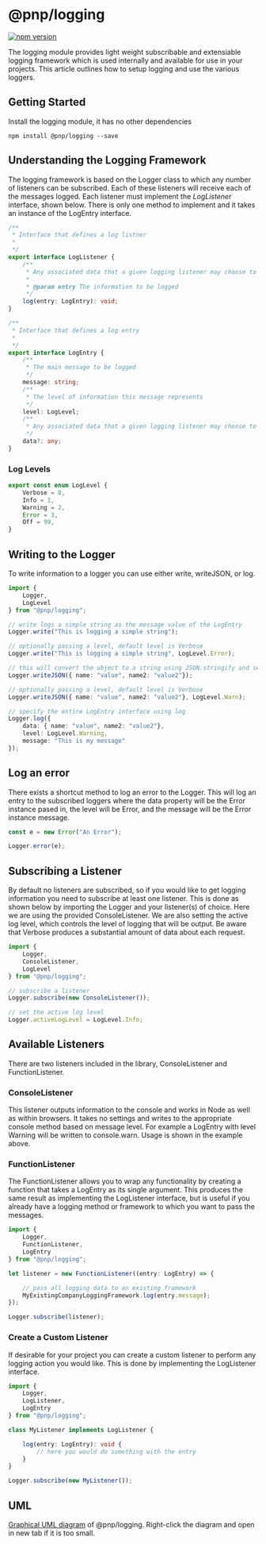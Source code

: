# @pnp/logging

[![npm version](https://badge.fury.io/js/%40pnp%2Flogging.svg)](https://badge.fury.io/js/%40pnp%2Flogging)

The logging module provides light weight subscribable and extensiable logging framework which is used internally and available for use in your projects. This article outlines how to setup logging and use the various loggers.

## Getting Started

Install the logging module, it has no other dependencies

`npm install @pnp/logging --save`

## Understanding the Logging Framework

The logging framework is based on the Logger class to which any number of listeners can be subscribed. Each of these listeners will receive each of the messages logged. Each listener must implement the _LogListener_ interface, shown below. There is only one method to implement and it takes an instance of the LogEntry interface.

```TypeScript
/**
 * Interface that defines a log listner
 *
 */
export interface LogListener {
    /**
     * Any associated data that a given logging listener may choose to log or ignore
     *
     * @param entry The information to be logged
     */
    log(entry: LogEntry): void;
}

/**
 * Interface that defines a log entry
 *
 */
export interface LogEntry {
    /**
     * The main message to be logged
     */
    message: string;
    /**
     * The level of information this message represents
     */
    level: LogLevel;
    /**
     * Any associated data that a given logging listener may choose to log or ignore
     */
    data?: any;
}
```

### Log Levels

```TypeScript
export const enum LogLevel {
    Verbose = 0,
    Info = 1,
    Warning = 2,
    Error = 3,
    Off = 99,
}
```

## Writing to the Logger

To write information to a logger you can use either write, writeJSON, or log.

```TypeScript
import {
    Logger,
    LogLevel
} from "@pnp/logging";

// write logs a simple string as the message value of the LogEntry
Logger.write("This is logging a simple string");

// optionally passing a level, default level is Verbose
Logger.write("This is logging a simple string", LogLevel.Error);

// this will convert the object to a string using JSON.stringify and set the message with the result
Logger.writeJSON({ name: "value", name2: "value2"});

// optionally passing a level, default level is Verbose
Logger.writeJSON({ name: "value", name2: "value2"}, LogLevel.Warn);

// specify the entire LogEntry interface using log
Logger.log({
    data: { name: "value", name2: "value2"},
    level: LogLevel.Warning,
    message: "This is my message"
});
```

## Log an error

There exists a shortcut method to log an error to the Logger. This will log an entry to the subscribed loggers where the data property will be the Error
instance pased in, the level will be Error, and the message will be the Error instance message.

```TypeScript
const e = new Error("An Error");

Logger.error(e);
```

## Subscribing a Listener

By default no listeners are subscribed, so if you would like to get logging information you need to subscribe at least one listener. This is done as shown below by importing the Logger and your listener(s) of choice. Here we are using the provided ConsoleListener. We are also setting the active log level, which controls the level of logging that will be output. Be aware that Verbose produces a substantial amount of data about each request.

```TypeScript
import {
    Logger,
    ConsoleListener,
    LogLevel
} from "@pnp/logging";

// subscribe a listener
Logger.subscribe(new ConsoleListener());

// set the active log level
Logger.activeLogLevel = LogLevel.Info;
```

## Available Listeners

There are two listeners included in the library, ConsoleListener and FunctionListener.

### ConsoleListener

This listener outputs information to the console and works in Node as well as within browsers. It takes no settings and writes to the appropriate console method based on message level. For example a LogEntry with level Warning will be written to console.warn. Usage is shown in the example above.

### FunctionListener

The FunctionListener allows you to wrap any functionality by creating a function that takes a LogEntry as its single argument. This produces the same result as implementing the LogListener interface, but is useful if you already have a logging method or framework to which you want to pass the messages.

```TypeScript
import {
    Logger,
    FunctionListener,
    LogEntry
} from "@pnp/logging";

let listener = new FunctionListener((entry: LogEntry) => {

    // pass all logging data to an existing framework
    MyExistingCompanyLoggingFramework.log(entry.message);
});

Logger.subscribe(listener);
```

### Create a Custom Listener

If desirable for your project you can create a custom listener to perform any logging action you would like. This is done by implementing the LogListener interface.

```TypeScript
import {
    Logger,
    LogListener,
    LogEntry
} from "@pnp/logging";

class MyListener implements LogListener {

    log(entry: LogEntry): void {
        // here you would do something with the entry
    }    
}

Logger.subscribe(new MyListener());
```

## UML
[Graphical UML diagram](../../../docs-src/img/pnpjs-logging-uml.svg) of @pnp/logging. Right-click the diagram and open in new tab if it is too small.